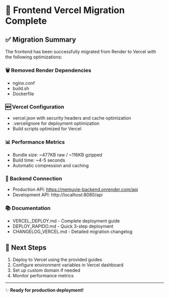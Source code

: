 # 🚀 Frontend Vercel Migration Complete

## ✅ Migration Summary

The frontend has been successfully migrated from Render to Vercel with the following optimizations:

### 🗑️ Removed Render Dependencies
- nginx.conf
- build.sh  
- Dockerfile

### 🆕 Vercel Configuration
- vercel.json with security headers and cache optimization
- .vercelignore for deployment optimization
- Build scripts optimized for Vercel

### 📊 Performance Metrics
- Bundle size: ~477KB raw / ~116KB gzipped
- Build time: ~4-5 seconds
- Automatic compression and caching

### 🔗 Backend Connection
- Production API: https://memuvie-backend.onrender.com/api
- Development API: http://localhost:8080/api

### 📚 Documentation
- VERCEL_DEPLOY.md - Complete deployment guide
- DEPLOY_RAPIDO.md - Quick 3-step deployment
- CHANGELOG_VERCEL.md - Detailed migration changelog

## 🎯 Next Steps
1. Deploy to Vercel using the provided guides
2. Configure environment variables in Vercel dashboard
3. Set up custom domain if needed
4. Monitor performance metrics

---
✨ **Ready for production deployment!**
